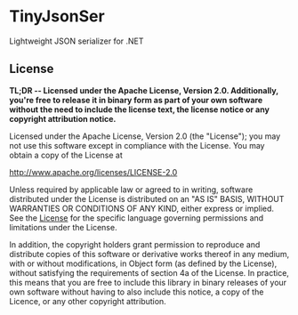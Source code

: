# TinyJsonSer
Lightweight JSON serializer for .NET

## License

**TL;DR -- Licensed under the Apache License, Version 2.0. Additionally, you're free to release it in binary form as part of your own software without the need to include the license text, the license notice or any copyright attribution notice.**

Licensed under the Apache License, Version 2.0 (the "License"); you may not use this software except in compliance with the License. You may obtain a copy of the License at

http://www.apache.org/licenses/LICENSE-2.0

Unless required by applicable law or agreed to in writing, software distributed under the License is distributed on an "AS IS" BASIS, WITHOUT WARRANTIES OR CONDITIONS OF ANY KIND, either express or implied. See the [License](License) for the specific language governing permissions and limitations under the License.

In addition, the copyright holders grant permission to reproduce and distribute copies of this software or derivative works thereof in any medium, with or without modifications, in Object form (as defined by the License), without satisfying the requirements of section 4a of the License. In practice, this means that you are free to include this library in binary releases of your own software without having to also include this notice, a copy of the Licence, or any other copyright attribution.
